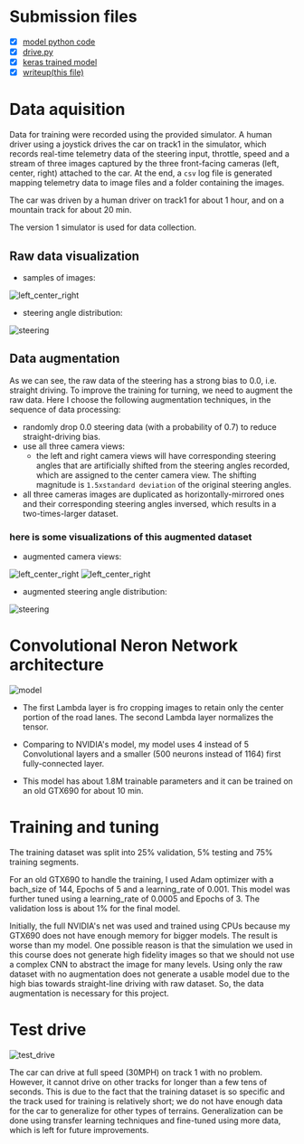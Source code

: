 # Submission files
- [x] [model python code](./model.py)
- [x] [drive.py](./drive.py)
- [x] [keras trained model](./nvidia_net_wAugData_continue.h5)
- [x] [writeup(this file)](https://github.com/bo-rc/CarND-Behavioral-Cloning-P3/blob/master/writeup_report.md)

# Data aquisition

Data for training were recorded using the provided simulator. A human driver using a joystick drives the car on track1 in the simulator, which records real-time telemetry data of the steering input, throttle, speed and a stream of three images captured by the three front-facing cameras (left, center, right) attached to the car. At the end, a `csv` log file is generated mapping telemetry data to image files and a folder containing the images.

The car was driven by a human driver on track1 for about 1 hour, and on a mountain track for about 20 min.

The version 1 simulator is used for data collection.

## Raw data visualization

* samples of images:

![left_center_right](FIGS/sample_three_camera_view.png)

* steering angle distribution:

![steering](FIGS/steering_distribution_raw.png)

## Data augmentation
As we can see, the raw data of the steering has a strong bias to 0.0, i.e. straight driving. To improve the training for turning, we need to augment the raw data. Here I choose the following augmentation techniques, in the sequence of data processing:
* randomly drop 0.0 steering data (with a probability of 0.7) to reduce straight-driving bias.
* use all three camera views:
    * the left and right camera views will have corresponding steering angles that are artificially shifted from the steering angles recorded, which are assigned to the center camera view. The shifting magnitude is `1.5xstandard deviation` of the original steering angles.
* all three cameras images are duplicated as horizontally-mirrored ones and their corresponding steering angles inversed, which results in a two-times-larger dataset.

### here is some visualizations of this augmented dataset

* augmented camera views:

![left_center_right](FIGS/sample_six_camera_view1.png)
![left_center_right](FIGS/sample_six_camera_view2.png)

* augmented steering angle distribution:

![steering](FIGS/steering_distribution_aug.png)

# Convolutional Neron Network architecture
![model](FIGS/model_nv.png)

* The first Lambda layer is fro cropping images to retain only the center portion of the road lanes. The second Lambda layer normalizes the tensor.

* Comparing to NVIDIA's model, my model uses 4 instead of 5 Convolutional layers and a smaller (500 neurons instead of 1164) first fully-connected layer.

* This model has about 1.8M trainable parameters and it can be trained on an old GTX690 for about 10 min.

# Training and tuning
The training dataset was split into 25% validation, 5% testing and 75% training segments.

For an old GTX690 to handle the training, I used Adam optimizer with a bach_size of 144, Epochs of 5 and a learning_rate of 0.001. This model was further tuned using a learning_rate of 0.0005 and Epochs of 3. The validation loss is about 1% for the final model.

Initially, the full NVIDIA's net was used and trained using CPUs because my GTX690 does not have enough memory for bigger models. The result is worse than my model. One possible reason is that the simulation we used in this course does not generate high fidelity images so that we should not use a complex CNN to abstract the image for many levels. Using only the raw dataset with no augmentation does not generate a usable model due to the high bias towards straight-line driving with raw dataset. So, the data augmentation is necessary for this project.

# Test drive
![test_drive](FIGS/test_drive2.gif)

The car can drive at full speed (30MPH) on track 1 with no problem. However, it cannot drive on other tracks for longer than a few tens of seconds. This is due to the fact that the training dataset is so specific and the track used for training is relatively short; we do not have enough data for the car to generalize for other types of terrains. Generalization can be done using transfer learning techniques and fine-tuned using more data, which is left for future improvements.
